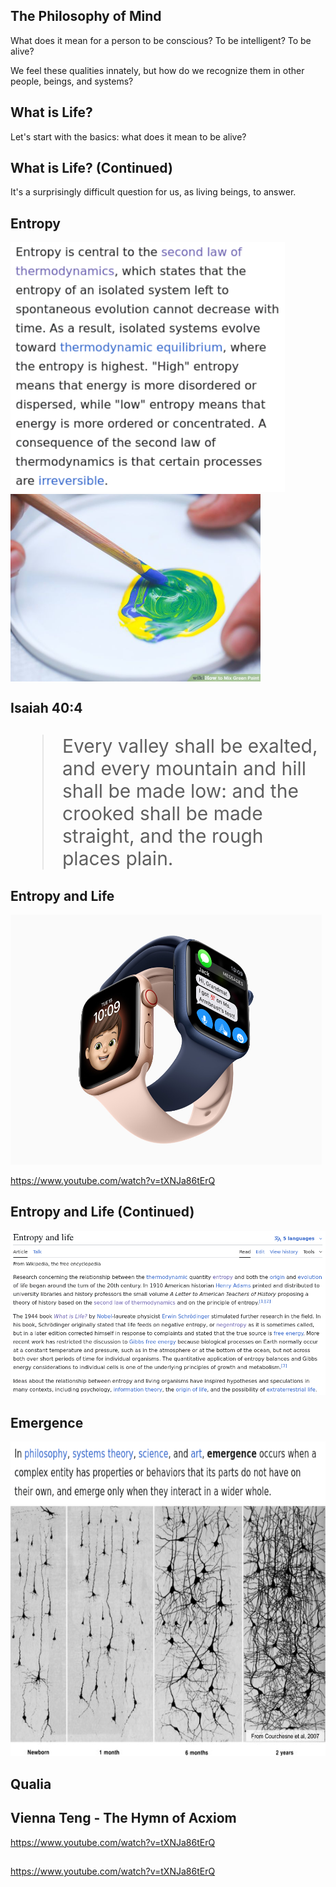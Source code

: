 ## The Philosophy of Mind

What does it mean for a person to be conscious? To be intelligent? To be alive?

We feel these qualities innately, but how do we recognize them in other people,
beings, and systems?

## What is Life?

Let's start with the basics: what does it mean to be alive?

## What is Life? (Continued)

It's a surprisingly difficult question for us, as living beings, to answer.

## Entropy

<img src="assets/entropy.png" height="400">

<img src="assets/mixing-paint.jpg" height="300" style="vertical-align: top;">

## Isaiah 40:4

<div style="font-size: 30px;">

> Every valley shall be exalted, and every mountain and hill shall be made low:
> and the crooked shall be made straight, and the rough places plain.

</div>

## Entropy and Life

<img src="assets/apple-watch.jpg" height="400">

https://www.youtube.com/watch?v=tXNJa86tErQ

## Entropy and Life (Continued)

<img src="assets/entropy-life.png">

## Emergence

<img src="assets/emergence.png" style="height: 100px;">

<img src="assets/neurons.png" style="height: 400px;">

## Qualia

## Vienna Teng - The Hymn of Acxiom

https://www.youtube.com/watch?v=tXNJa86tErQ

##

https://www.youtube.com/watch?v=tXNJa86tErQ

<!--

superintelligence

E acc

how are things created toaster

https://www.youtube.com/watch?v=5ODzO7Lz_pw

emergence

https://en.wikipedia.org/wiki/Conway%27s_Game_of_Life

bible as programming

religion technology

bicycle

transistors

already there

free will

research needs computers

chess programming

lovelace

immitation game

von neumann

Thamus Thoth AI memory without intelligence

practices

Men have become the tools of their tools.

vape chip

-->

<!-- ## Isaiah 40:4-5

Emergence

https://www.youtube.com/watch?v=tXNJa86tErQ

 -->

<!-- ## Ad Blocking (or, the fight for the internet)

https://www.kingarthurbaking.com/recipes/new-england-anadama-bread-recipe

- How do websites work?
  - germantownfriends.org
  - What sort of data is sent to your computer?
  - Where does the data for the website come from?
  - How does your computer know where to load the website from?
  - How does your computer render the data into a web-page?
  - How does your browser know the difference between text, links, images,
    buttons, etc?
  - How do browsers distinguish between different web pages?

- Website internals
  - Websites are based on text documents
  - URLs identify documents
  - HTML, CSS, JavaScript
  - We can edit websites by editing the code that websites send us!
  - Does this change the website for everyone?
  - Web evolution from web sites to web apps
  - Third-party content

![Old Amazon](https://www.webdesignmuseum.org/uploaded/timeline/amazon/amazon-1997.png)

https://www.amazon.com/

- Web inspector demo
  - https://www.germantownfriends.org/
  - Look at code for paragraph, header, link, image
  - Edit code, delete elements
  - Turn off CSS, JS
  - Insert image from external URL
  - Third-party content demo

- How ad blocking works
  - Ads are usually loaded from a third party url. Why?
  - Targeting and tracking
  - Blockers work by blocking advertising urls
  - UBlock demo
  - External URL filters

- Is ad blocking ethical?
  - Arguments for and against
  - Analogies (cookbook, newspaper)

- Attention wars
  - https://en.wikipedia.org/wiki/Loudness_war
  - https://www.youtube.com/watch?v=K8UV7SAhvG4
  - https://uploads4.wikiart.org/images/alphonse-mucha/biscuits-champagne-lef%C3%A8vre-utile-1896.jpg
  - https://www.smbc-comics.com/comics/20120112.gif
  - https://www.construction-physics.com/p/the-rise-and-fall-of-the-mail-order
 -->
